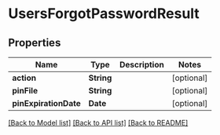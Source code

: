 # UsersForgotPasswordResult

## Properties
Name | Type | Description | Notes
------------ | ------------- | ------------- | -------------
**action** | **String** |  | [optional] 
**pinFile** | **String** |  | [optional] 
**pinExpirationDate** | **Date** |  | [optional] 

[[Back to Model list]](../README.md#documentation-for-models) [[Back to API list]](../README.md#documentation-for-api-endpoints) [[Back to README]](../README.md)


